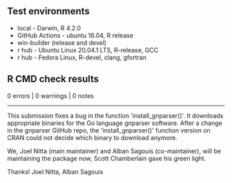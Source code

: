 ## Test environments
* local - Darwin, R 4.2.0
* GitHub Actions - ubuntu 16.04, R release
* win-builder (release and devel)
* r hub - Ubuntu Linux 20.04.1 LTS, R-release, GCC
* r hub - Fedora Linux, R-devel, clang, gfortran

## R CMD check results

0 errors | 0 warnings | 0 notes

-----

This submission fixes a bug in the function 'install_gnparser()'.
It downloads appropriate binaries for the Go language gnparser software.
After a change in the gnparser GitHub repo, the 'install_gnparser()'
function version on CRAN could not decide which binary to download anymore.

We, Joel Nitta (main maintainer) and Alban Sagouis (co-maintainer), will be maintaining the package now, Scott Chamberlain gave his green light.

Thanks!
Joel Nitta, Alban Sagouis

